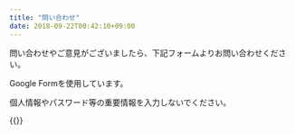 ```yaml
---
title: "問い合わせ"
date: 2018-09-22T00:42:10+09:00
---
```


問い合わせやご意見がございましたら、下記フォームよりお問い合わせください。

Google Formを使用しています。

個人情報やパスワード等の重要情報を入力しないでください。

{{<contact-google-form>}}

